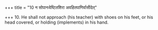 +++
title = "10 न सोपानःवेष्टितशिरा अवहितपाणिर्वासीदेत्"

+++
10. He shall not approach (his teacher) with shoes on his feet, or his head covered, or holding (implements) in his hand.
